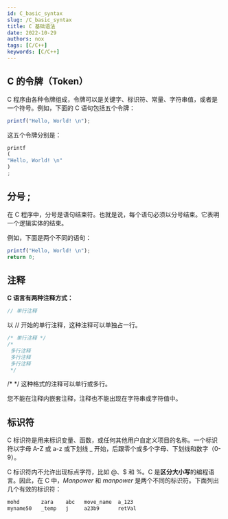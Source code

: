 ```yaml
---
id: C_basic_syntax
slug: /C_basic_syntax
title: C 基础语法
date: 2022-10-29
authors: nox
tags: [C/C++]
keywords: [C/C++]
---
```


<!-- truncate -->

## C 的令牌（Token）

C 程序由各种令牌组成，令牌可以是关键字、标识符、常量、字符串值，或者是一个符号。例如，下面的 C 语句包括五个令牌：

```js
printf("Hello, World! \n");
```

这五个令牌分别是：

```js
printf
(
"Hello, World! \n"
)
;
```

## 分号 ;

在 C 程序中，分号是语句结束符。也就是说，每个语句必须以分号结束。它表明一个逻辑实体的结束。

例如，下面是两个不同的语句：

```js
printf("Hello, World! \n");
return 0;
```

## 注释

**C 语言有两种注释方式：**

```js
// 单行注释
```

以 // 开始的单行注释，这种注释可以单独占一行。

```js
/* 单行注释 */
/* 
 多行注释
 多行注释
 多行注释
 */
```

 /* */  这种格式的注释可以单行或多行。

您不能在注释内嵌套注释，注释也不能出现在字符串或字符值中。

## 标识符

C 标识符是用来标识变量、函数，或任何其他用户自定义项目的名称。一个标识符以字母 A-Z 或 a-z 或下划线 _ 开始，后跟零个或多个字母、下划线和数字（0-9）。

C 标识符内不允许出现标点字符，比如 @、$ 和 %。C 是**区分大小写**的编程语言。因此，在 C 中，*Manpower* 和 *manpower* 是两个不同的标识符。下面列出几个有效的标识符：

```js
mohd       zara    abc   move_name  a_123
myname50   _temp   j     a23b9      retVal
```
